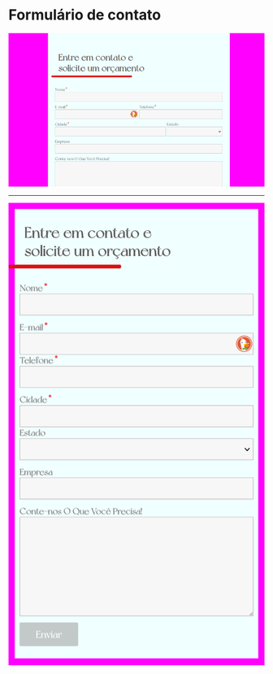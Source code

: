 # Formulário de contato

![Tela Desktop](desktop-2023-01-18_16-09.png)

---

![Tela Mobile](mobile-2023-01-18-16.07.02.png)